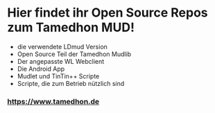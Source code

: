 # Hier findet ihr Open Source Repos zum Tamedhon MUD!

* die verwendete LDmud Version
* Open Source Teil der Tamedhon Mudlib
* Der angepasste WL Webclient
* Die Android App
* Mudlet und TinTin++ Scripte
* Scripte, die zum Betrieb nützlich sind

### https://www.tamedhon.de
